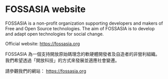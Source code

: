 # FOSSASIA website

FOSSASIA is a non-profit organization supporting developers and makers of Free and Open Source technologies.
The aim of FOSSASIA is to develop and adapt open technologies for social change.

Official website: https://fossasia.org

FOSSASIA 為一個支持開放原始碼理念的軟硬體開發者及自造者的非營利組織。
我們希望透過「開放科技」的方式來發展並適應社會變遷。

請參觀我們的網站： https://fossasia.org
